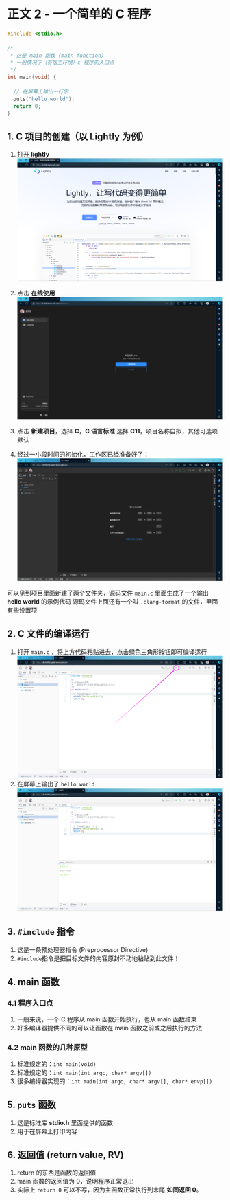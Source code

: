 # 正文 2 - 一个简单的 C 程序

```c
#include <stdio.h>

/*
 * 这是 main 函数 (main function)
 * 一般情况下（有宿主环境）c 程序的入口点
 */
int main(void) {

  // 在屏幕上输出一行字
  puts("hello world");
  return 0;
}
```

## 1. C 项目的创建（以 Lightly 为例）

1. [打开 **lightly**
  ![打开 lightly](/images/语法和标准库/2_一个简单的C程序/001.png)](https://lightly.teamcode.com/)

2. 点击 **在线使用**
  ![在线使用](/images/语法和标准库/2_一个简单的C程序/002.png)

3. 点击 **新建项目**，选择 **C**，**C 语言标准** 选择 **C11**，项目名称自拟，其他可选项默认

4. 经过一小段时间的初始化，工作区已经准备好了：
  ![工作区准备完毕](/images/语法和标准库/2_一个简单的C程序/003.png)

  可以见到项目里面新建了两个文件夹，源码文件 `main.c` 里面生成了一个输出 **hello world** 的示例代码
  源码文件上面还有一个叫 `.clang-format` 的文件，里面有些设置项

## 2. C 文件的编译运行

1. 打开 `main.c` ，将上方代码粘贴进去，点击绿色三角形按钮即可编译运行
  ![编译运行](/images/语法和标准库/2_一个简单的C程序/004.png)
2. 在屏幕上输出了 `hello world`
  ![hello world](/images/语法和标准库/2_一个简单的C程序/005.png)

## 3. `#include` 指令

1. 这是一条预处理器指令 (Preprocessor Directive)
2. `#include`指令是把目标文件的内容原封不动地粘贴到此文件！

## 4. main 函数

### 4.1 程序入口点

1. 一般来说，一个 C 程序从 main 函数开始执行，也从 main 函数结束
2. 好多编译器提供不同的可以让函数在 main 函数之前或之后执行的方法

### 4.2 main 函数的几种原型

1. 标准规定的：`int main(void)`
2. 标准规定的：`int main(int argc, char* argv[])`
3. 很多编译器实现的：`int main(int argc, char* argv[], char* envp[])`

## 5. `puts` 函数

1. 这是标准库 **stdio.h** 里面提供的函数
2. 用于在屏幕上打印内容

## 6. 返回值 (return value, RV)

1. return 的东西是函数的返回值
2. main 函数的返回值为 0，说明程序正常退出
3. 实际上 `return 0` 可以不写，因为主函数正常执行到末尾 **如同返回 0**。
